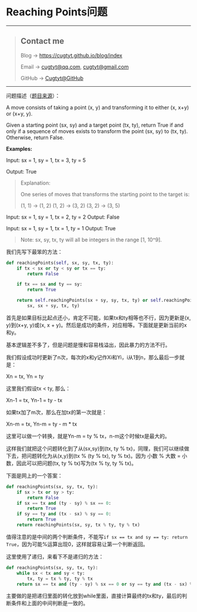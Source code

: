 # Reaching Points问题

---
> ## Contact me
> Blog -> <https://cugtyt.github.io/blog/index>
>
> Email -> <cugtyt@qq.com>, <cugtyt@gmail.com>
>
> GitHub -> [Cugtyt@GitHub](https://github.com/Cugtyt)

---

问题描述（[题目来源](https://leetcode.com/problems/reaching-points/description/)）：

A move consists of taking a point (x, y) and transforming it to either (x, x+y) or (x+y, y).

Given a starting point (sx, sy) and a target point (tx, ty), return True if and only if a sequence of moves exists to transform the point (sx, sy) to (tx, ty). Otherwise, return False.

**Examples:**

Input: sx = 1, sy = 1, tx = 3, ty = 5

Output: True

>Explanation:
>
>One series of moves that transforms the starting point to the target is:
>
> (1, 1) -> (1, 2)
> (1, 2) -> (3, 2)
> (3, 2) -> (3, 5)

Input: sx = 1, sy = 1, tx = 2, ty = 2
Output: False

Input: sx = 1, sy = 1, tx = 1, ty = 1
Output: True

> Note: sx, sy, tx, ty will all be integers in the range [1, 10^9].

我们先写下最笨的方法：

``` python
def reachingPoints(self, sx, sy, tx, ty):
    if tx < sx or ty < sy or tx == ty:
        return False

    if tx == sx and ty == sy:
        return True

    return self.reachingPoints(sx + sy, sy, tx, ty) or self.reachingPoints(
        sx, sx + sy, tx, ty)
```

首先是如果目标比起点还小，肯定不可能，如果tx和ty相等也不行，因为更新是(x, y)到(x+y, y)或(x, x + y)。然后是成功的条件，对应相等。下面就是更新当前的x和y。

基本逻辑差不多了，但是问题是慢和容易栈溢出，因此暴力的方法不行。

我们假设成功时更新了n次，每次的x和y记作Xi和Yi，i从1到n，那么最后一步就是：

Xn = tx, Yn = ty

这里我们假设tx \< ty, 那么：

Xn-1 = tx, Yn-1 = ty - tx

如果tx加了m次，那么在加tx的第一次就是：

Xn-m = tx, Yn-m = ty - m * tx

这里可以做一个转换，就是Yn-m = ty % tx，n-m这个时候tx是最大的。

这样我们就把这个问题转化到了从(sx,sy)到(tx, ty % tx)，同理，我们可以继续做下去，把问题转化为从(x,y)到(tx % (ty % tx), ty % tx)。因为 小数 % 大数 = 小数，因此可以把问题(tx, ty % tx)写为(tx % ty, ty % tx)。

下面是网上的一个答案：

``` python
def reachingPoints(sx, sy, tx, ty):
    if sx > tx or sy > ty:
        return False
    if sx == tx and (ty - sy) % sx == 0:
        return True
    if sy == ty and (tx - sx) % sy == 0:
        return True
    return reachingPoints(sx, sy, tx % ty, ty % tx)
```

值得注意的是中间的两个判断条件，不能写`if sx == tx and sy == ty: return True`，因为可能%运算出现0，这样就容易让第一个判断返回。

这里使用了递归，来看下不是递归的方法：

``` python
def reachingPoints(sx, sy, tx, ty):
    while sx < tx and sy < ty:
        tx, ty = tx % ty, ty % tx
    return sx == tx and (ty - sy) % sx == 0 or sy == ty and (tx - sx) % sy == 0
```

主要做的是把递归里面的转化放到while里面，直接计算最终的tx和ty，最后的判断条件和上面的中间判断是一致的。